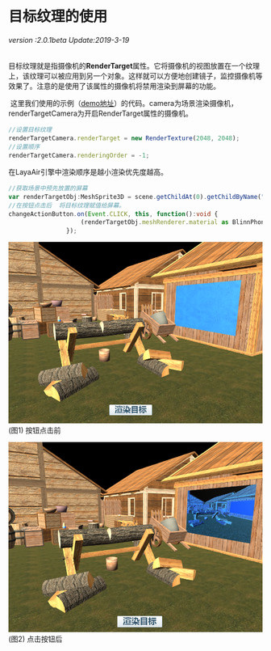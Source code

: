 # 目标纹理的使用

###### *version :2.0.1beta   Update:2019-3-19*

​	目标纹理就是指摄像机的**RenderTarget**属性。它将摄像机的视图放置在一个纹理上，该纹理可以被应用到另一个对象。这样就可以方便地创建镜子，监控摄像机等效果了。注意的是使用了该属性的摄像机将禁用渲染到屏幕的功能。

​	这里我们使用的示例（[demo地址](https://layaair.ldc.layabox.com/demo2/?language=ch&category=3d&group=Camera&name=RenderTargetCamera)）的代码。camera为场景渲染摄像机，renderTargetCamera为开启RenderTarget属性的摄像机。

```typescript
//设置目标纹理
renderTargetCamera.renderTarget = new RenderTexture(2048, 2048);
//设置顺序
renderTargetCamera.renderingOrder = -1;
```

在LayaAir引擎中渲染顺序是越小渲染优先度越高。

```typescript
//获取场景中预先放置的屏幕
var renderTargetObj:MeshSprite3D = scene.getChildAt(0).getChildByName("RenderTarget") as MeshSprite3D;
//在按钮点击后  将目标纹理赋值给屏幕。
changeActionButton.on(Event.CLICK, this, function():void {
					(renderTargetObj.meshRenderer.material as BlinnPhongMaterial).albedoTexture = renderTargetCamera.renderTarget;
                });
```

![](img/1.png)<br>(图1)  按钮点击前

![](img/2.png)<br>(图2) 点击按钮后